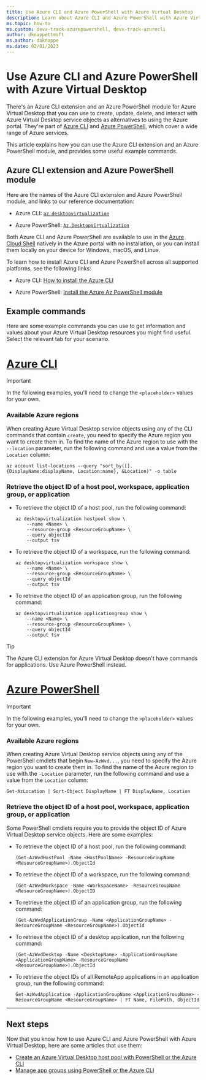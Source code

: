 ```yaml
---
title: Use Azure CLI and Azure PowerShell with Azure Virtual Desktop
description: Learn about Azure CLI and Azure PowerShell with Azure Virtual Desktop and some useful example commands you can run.
ms.topic: how-to
ms.custom: devx-track-azurepowershell, devx-track-azurecli
author: dknappettmsft
ms.author: daknappe
ms.date: 02/01/2023
---
```

# Use Azure CLI and Azure PowerShell with Azure Virtual Desktop

There's an Azure CLI extension and an Azure PowerShell module for Azure Virtual Desktop that you can use to create, update, delete, and interact with Azure Virtual Desktop service objects as alternatives to using the Azure portal. They're part of [Azure CLI](/cli/azure/what-is-azure-cli) and [Azure PowerShell](/powershell/azure/what-is-azure-powershell), which cover a wide range of Azure services.

This article explains how you can use the Azure CLI extension and an Azure PowerShell module, and provides some useful example commands.

## Azure CLI extension and Azure PowerShell module

Here are the names of the Azure CLI extension and Azure PowerShell module, and links to our reference documentation:

- Azure CLI: [`az desktopvirtualization`](/cli/azure/desktopvirtualization)

- Azure PowerShell: [`Az.DesktopVirtualization`](/powershell/module/az.desktopvirtualization)

Both Azure CLI and Azure PowerShell are available to use in the [Azure Cloud Shell](../cloud-shell/overview.md) natively in the Azure portal with no installation, or you can install them locally on your device for Windows, macOS, and Linux.

To learn how to install Azure CLI and Azure PowerShell across all supported platforms, see the following links:

- Azure CLI: [How to install the Azure CLI](/cli/azure/install-azure-cli)

- Azure PowerShell: [Install the Azure Az PowerShell module](/powershell/azure/install-az-ps)

## Example commands

Here are some example commands you can use to get information and values about your Azure Virtual Desktop resources you might find useful. Select the relevant tab for your scenario.

# [Azure CLI](#tab/cli)

> [!IMPORTANT]
> In the following examples, you'll need to change the `<placeholder>` values for your own.

### Available Azure regions

When creating Azure Virtual Desktop service objects using any of the CLI commands that contain `create`, you need to specify the Azure region you want to create them in. To find the name of the Azure region to use with the `--location` parameter, run the following command and use a value from the `Location` column:

```azurepowershell
az account list-locations --query "sort_by([].{DisplayName:displayName, Location:name}, &Location)" -o table
```

### Retrieve the object ID of a host pool, workspace, application group, or application

- To retrieve the object ID of a host pool, run the following command:

   ```azurecli
   az desktopvirtualization hostpool show \
       --name <Name> \
       --resource-group <ResourceGroupName> \
       --query objectId 
       --output tsv
   ```

- To retrieve the object ID of a workspace, run the following command:

   ```azurecli
   az desktopvirtualization workspace show \
       --name <Name> \
       --resource-group <ResourceGroupName> \
       --query objectId 
       --output tsv
   ```

- To retrieve the object ID of an application group, run the following command:

   ```azurecli
   az desktopvirtualization applicationgroup show \
       --name <Name> \
       --resource-group <ResourceGroupName> \
       --query objectId 
       --output tsv
   ```

> [!TIP]
> The Azure CLI extension for Azure Virtual Desktop doesn't have commands for applications. Use Azure PowerShell instead.

# [Azure PowerShell](#tab/powershell)

> [!IMPORTANT]
> In the following examples, you'll need to change the `<placeholder>` values for your own.

### Available Azure regions

When creating Azure Virtual Desktop service objects using any of the PowerShell cmdlets that begin `New-AzWvd...`, you need to specify the Azure region you want to create them in. To find the name of the Azure region to use with the `-Location` parameter, run the following command and use a value from the `Location` column:

```azurepowershell
Get-AzLocation | Sort-Object DisplayName | FT DisplayName, Location
```

### Retrieve the object ID of a host pool, workspace, application group, or application

Some PowerShell cmdlets require you to provide the object ID of Azure Virtual Desktop service objects. Here are some examples:

- To retrieve the object ID of a host pool, run the following command:

   ```azurepowershell
   (Get-AzWvdHostPool -Name <HostPoolName> -ResourceGroupName <ResourceGroupName>).ObjectId
   ```

- To retrieve the object ID of a workspace, run the following command:

   ```azurepowershell
   (Get-AzWvdWorkspace -Name <WorkspaceName> -ResourceGroupName <ResourceGroupName>).ObjectID
   ```

- To retrieve the object ID of an application group, run the following command:

   ```azurepowershell
   (Get-AzWvdApplicationGroup -Name <ApplicationGroupName> -ResourceGroupName <ResourceGroupName>).ObjectId
   ```

- To retrieve the object ID of a desktop application, run the following command:

   ```azurepowershell
   (Get-AzWvdDesktop -Name <DesktopName> -ApplicationGroupName <ApplicationGroupName> -ResourceGroupName <ResourceGroupName>).ObjectId
   ```

- To retrieve the object IDs of all RemoteApp applications in an application group, run the following command:

   ```azurepowershell
   Get-AzWvdApplication -ApplicationGroupName <ApplicationGroupName> -ResourceGroupName <ResourceGroupName> | FT Name, FilePath, ObjectId
   ```

---

## Next steps

Now that you know how to use Azure CLI and Azure PowerShell with Azure Virtual Desktop, here are some articles that use them:

- [Create an Azure Virtual Desktop host pool with PowerShell or the Azure CLI](create-host-pools-powershell.md)
- [Manage app groups using PowerShell or the Azure CLI](manage-app-groups-powershell.md)
